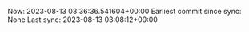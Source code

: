 Now: 2023-08-13 03:36:36.541604+00:00 Earliest commit since sync: None Last sync: 2023-08-13 03:08:12+00:00
